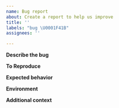 ```yaml
---
name: Bug report
about: Create a report to help us improve
title: ''
labels: "bug \U0001F41B"
assignees: ''

---
```


**Describe the bug**
<!-- A clear and concise description of what the bug is. -->

**To Reproduce**
<!-- Clearly and concisely list the steps to reproduce the issue. -->

<!--
If you want to be a real hero, create a reproduceable demo using https://codesandbox.io/s/.
This helps to faster isolate and test the issue, without having to struggle to reproduce it locally.
-->

**Expected behavior**
<!-- A clear and concise description of what you expected to happen. -->

**Environment**
<!-- Browser / Node.js / Other -->

**Additional context**
<!-- Add any other context about the problem here. -->
